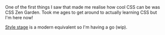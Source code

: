 One of the first things I saw that made me realise how cool CSS can be was CSS Zen Garden. Took me ages to get around to actually learning CSS but I'm here now!

[Style stage](https://stylestage.dev/) is a modern equivalent so I'm having a go (wip).
